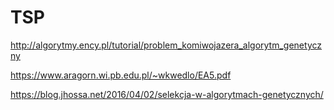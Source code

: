# TSP

http://algorytmy.ency.pl/tutorial/problem_komiwojazera_algorytm_genetyczny

https://www.aragorn.wi.pb.edu.pl/~wkwedlo/EA5.pdf

https://blog.jhossa.net/2016/04/02/selekcja-w-algorytmach-genetycznych/

